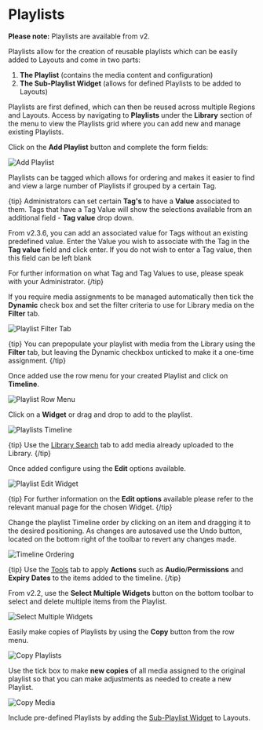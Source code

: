 <!--toc=media-->

# Playlists

**Please note:** Playlists are available from v2.

Playlists allow for the creation of reusable playlists which can be easily added to Layouts and come in two parts:

1. **The Playlist** (contains the media content and configuration)
2. **The Sub-Playlist Widget** (allows for defined Playlists to be added to Layouts)

Playlists are first defined, which can then be reused across multiple Regions and Layouts. Access by navigating to **Playlists** under the **Library** section of the menu to view the Playlists grid where you can add new and manage existing Playlists.

Click on the **Add Playlist** button and complete the form fields:

![Add Playlist](img/v2_media_playlists_add.png)

Playlists can be tagged which allows for ordering and makes it easier to find and view a large number of Playlists if grouped by a certain Tag. 

{tip}
Administrators can set certain **Tag's** to have a **Value** associated to them.   Tags that have a Tag Value will show the selections available from an additional field -  **Tag value** drop down.

From v2.3.6, you can add an associated value for Tags without an existing predefined value. Enter the Value you wish to associate with the Tag in the **Tag value** field and click enter. If you do not wish to enter a Tag value, then this field can be left blank

For further information on what Tag and Tag Values to use, please speak with your Administrator.
{/tip}

If you require media assignments to be managed automatically then tick the **Dynamic** check box and set the filter criteria to use for Library media on the **Filter** tab.

![Playlist Filter Tab](img/v2_media_playlists_filter_tab.png)

{tip}
You can prepopulate your playlist with media from the Library using the **Filter** tab, but leaving the Dynamic checkbox unticked to make it a one-time assignment.
{/tip}

Once added use the row menu for your created Playlist and click on **Timeline**.

![Playlist Row Menu](img/v2_media_playlists_row_menu.png)



Click on a **Widget** or drag and drop to add to the playlist. 

![Playlists Timeline](img/v2.3_media_playlists_timeline.png)

{tip}
Use the [Library Search](layouts_library_search.html) tab to add media already uploaded to the Library.
{/tip}

Once added configure using the **Edit** options available.

![Playlist Edit Widget](img/v2_media_playlists_edit_widget.png)

{tip}
For further information on the **Edit options** available please refer to the relevant manual page for the chosen Widget.
{/tip}

Change the playlist Timeline order by clicking on an item and dragging it to the desired positioning. As changes are autosaved use the Undo button, located on the bottom right of the toolbar to revert any changes made.

![Timeline Ordering](img/v2_media_playlists_timeline_order.png)

{tip}
Use the [Tools](layouts_tools.html) tab to apply **Actions** such as **Audio**/**Permissions** and **Expiry Dates** to the items added to the timeline.
{/tip}

From v2.2, use the **Select Multiple Widgets** button on the bottom toolbar to select and delete multiple items from the Playlist.

![Select Multiple Widgets](img/v2.3_media_select_multiple_widgets.png)

Easily make copies of Playlists by using the **Copy** button from the row menu.

![Copy Playlists](img/v2_media_playlists_copy.png)



Use the tick box to make **new copies** of all media assigned to the original playlist so that you can make adjustments as needed to create a new Playlist.

![Copy Media](img/v2_media_playlists_copy_media.png)

Include pre-defined Playlists by adding the [Sub-Playlist Widget](media_module_subplaylist.html) to Layouts.